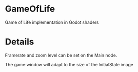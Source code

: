 # GameOfLife
Game of Life implementation in Godot shaders

# Details
Framerate and zoom level can be set on the Main node.

The game window will adapt to the size of the InitialState image